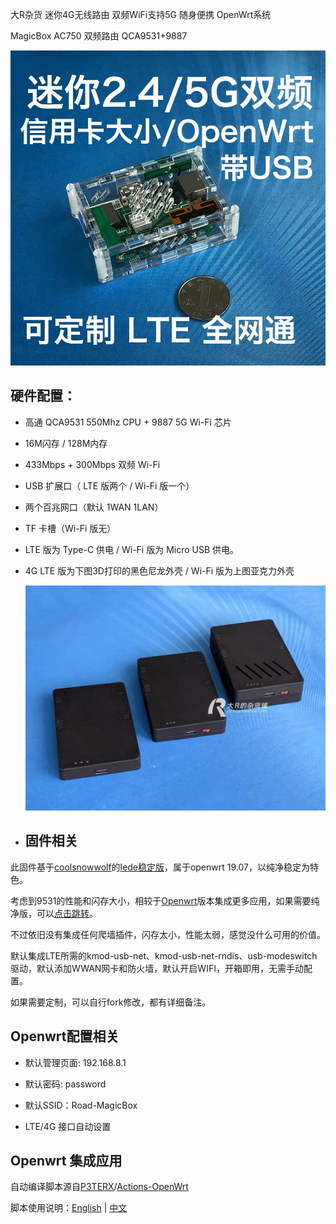 大R杂货 迷你4G无线路由 双频WiFi支持5G 随身便携 OpenWrt系统

MagicBox AC750 双频路由 QCA9531+9887

![](https://raw.githubusercontent.com/Road-tech/Road-blog-Figure/main/2021/12/29-11-14-55-IMG_2409.JPG)

## 硬件配置：

- 高通 QCA9531 550Mhz CPU + 9887 5G Wi-Fi 芯片

- 16M闪存 / 128M内存

- 433Mbps + 300Mbps 双频 Wi-Fi

- USB 扩展口（ LTE 版两个 / Wi-Fi 版一个）

- 两个百兆网口（默认 1WAN 1LAN）

- TF 卡槽（Wi-Fi 版无）

- LTE 版为 Type-C 供电 / Wi-Fi 版为 Micro USB 供电。

- 4G LTE 版为下图3D打印的黑色尼龙外壳 / Wi-Fi 版为上图亚克力外壳
  
  ![](https://raw.githubusercontent.com/Road-tech/Road-blog-Figure/main/2021/12/29-11-14-45-IMG_2410.JPG)

- ## 固件相关

此固件基于[coolsnowwolf](https://github.com/coolsnowwolf)的[lede稳定版](https://github.com/coolsnowwolf/openwrt)，属于openwrt 19.07，以纯净稳定为特色。

考虑到9531的性能和闪存大小，相较于[Openwrt](https://github.com/Road-tech/Openwrt-AC750-QCA9531-9887)版本集成更多应用，如果需要纯净版，可以[点击跳转](https://github.com/Road-tech/Openwrt-AC750-QCA9531-9887)。

不过依旧没有集成任何爬墙插件，闪存太小，性能太弱，感觉没什么可用的价值。

默认集成LTE所需的kmod-usb-net、kmod-usb-net-rndis、usb-modeswitch驱动，默认添加WWAN网卡和防火墙，默认开启WIFI，开箱即用，无需手动配置。

如果需要定制，可以自行fork修改，都有详细备注。

## Openwrt配置相关

- 默认管理页面: 192.168.8.1

- 默认密码: password

- 默认SSID：Road-MagicBox

- LTE/4G 接口自动设置

## Openwrt 集成应用

自动编译脚本源自[P3TERX](https://github.com/P3TERX)/[Actions-OpenWrt](https://github.com/P3TERX/Actions-OpenWrt)

脚本使用说明：[English](https://github.com/P3TERX/Actions-OpenWrt) | [中文](https://p3terx.com/archives/build-openwrt-with-github-actions.html)
